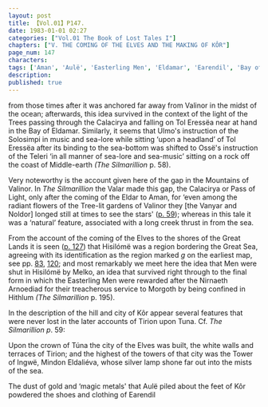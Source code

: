 ```yaml
---
layout: post
title: 【Vol.01】P147.
date: 1983-01-01 02:27
categories: ["Vol.01 The Book of Lost Tales I"]
chapters: ["V. THE COMING OF THE ELVES AND THE MAKING OF KÔR"]
page_num: 147
characters: 
tags: ['Aman', 'Aulë', 'Easterling Men', 'Eldamar', 'Earendil', 'Bay of Eldamar', 'Great Lands', 'Great Sea(s)']
description: 
published: true
---
```


<p style="text-indent: 0;">
from those times after it was anchored far away from Valinor in the midst of the ocean; afterwards, this idea survived in the context of the light of the Trees passing through the Calacirya and falling on Tol Eressëa near at hand in the Bay of Eldamar. Similarly, it seems that Ulmo's instruction of the Solosimpi in music and sea-lore while sitting ‘upon a headland’ of Tol Eressëa after its binding to the sea-bottom was shifted to Ossë's instruction of the Teleri ‘in all manner of sea-lore and sea-music’ sitting on a rock off the coast of Middle-earth <I>(The Silmarillion</I> p. 58).
</p>

Very noteworthy is the account given here of the gap in the Mountains of Valinor. In <I>The Silmarillion</I> the Valar made this gap, the Calacirya or Pass of Light, only after the coming of the Eldar to Aman, for ‘even among the radiant flowers of the Tree-lit gardens of Valinor they [the Vanyar and Noldor] longed still at times to see the stars' ([p. 59]({{site.baseurl}}/vol01-p59)); whereas in this tale it was a ‘natural’ feature, associated with a long creek thrust in from the sea.

From the account of the coming of the Elves to the shores of the Great Lands it is seen ([p. 127]({{site.baseurl}}/vol01-p127)) that Hisilómë was a region bordering the Great Sea, agreeing with its identification as the region marked <I>g</I> on the earliest map, see pp. [83]({{site.baseurl}}/vol01-p83), [120]({{site.baseurl}}/vol01-p120); and most remarkably we meet here the idea that Men were shut in Hisilómë by Melko, an idea that survived right through to the final form in which the Easterling Men were rewarded after the Nirnaeth Arnoediad for their treacherous service to Morgoth by being confined in Hithlum <I>(The Silmarillion</I> p. 195).

In the description of the hill and city of Kôr appear several features that were never lost in the later accounts of Tirion upon Tuna. Cf. <I>The Silmarillion p</I>. 59:

Upon the crown of Túna the city of the Elves was built, the white walls and terraces of Tirion; and the highest of the towers of that city was the Tower of Ingwë, Mindon Eldaliéva, whose silver lamp shone far out into the mists of the sea.

The dust of gold and ‘magic metals' that Aulë piled about the feet of Kôr powdered the shoes and clothing of Earendil

